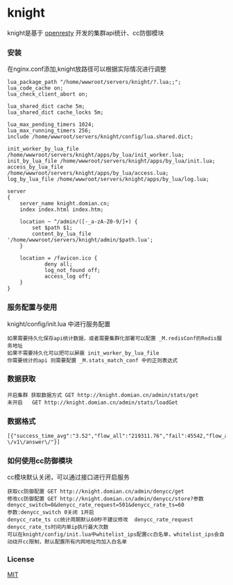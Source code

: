 # knight
knight是基于 [openresty](https://openresty.org) 开发的集群api统计、cc防御模块

### 安装
在nginx.conf添加,knight放路径可以根据实际情况进行调整

    lua_package_path "/home/wwwroot/servers/knight/?.lua;;";
    lua_code_cache on;
    lua_check_client_abort on;
    
    lua_shared_dict cache 5m;
    lua_shared_dict cache_locks 5m;
    
    lua_max_pending_timers 1024;
    lua_max_running_timers 256;
    include /home/wwwroot/servers/knight/config/lua.shared.dict;
    
    init_worker_by_lua_file /home/wwwroot/servers/knight/apps/by_lua/init_worker.lua;
    init_by_lua_file /home/wwwroot/servers/knight/apps/by_lua/init.lua;
    access_by_lua_file /home/wwwroot/servers/knight/apps/by_lua/access.lua;
    log_by_lua_file /home/wwwroot/servers/knight/apps/by_lua/log.lua;
        
    server
    {
        server_name knight.domian.cn;
        index index.html index.htm;
        
        location ~ ^/admin/([-_a-zA-Z0-9/]+) {
            set $path $1;
            content_by_lua_file '/home/wwwroot/servers/knight/admin/$path.lua'; 
        }
            
        location = /favicon.ico {
                deny all;
                log_not_found off;
                access_log off;
        }
    }
    
### 服务配置与使用

knight/config/init.lua 中进行服务配置

    如果需要持久化保存api统计数据，或者需要集群化部署可以配置 _M.redisConf的Redis服务地址
    如果不需要持久化可以把可以屏蔽 init_worker_by_lua_file
    你需要统计的api 则需要配置 _M.stats_match_conf 中的正则表达式
    
### 数据获取
    
    开启集群 获取数据方式 GET http://knight.domian.cn/admin/stats/get
    未开启   GET http://knight.domian.cn/admin/stats/loadGet
    
### 数据格式
    
    [{"success_time_avg":"3.52","flow_all":"219311.76","fail":45542,"flow_avg":"0.41","success_upstream_time":1314682.3707269,"fail_upstream_time_avg":"3.52","fail_time_avg":"5.46","success_ratio":"99.992","fail_time":248548.99999993,"success_time":1917575642.5463,"total":544744593,"success_upstream_time_avg":"2.41","api":"knightapi-\/v1\/answer\/"}]
    
### 如何使用cc防御模块
cc模块默认关闭，可以通过接口进行开启服务

    获取cc防御配置 GET http://knight.domian.cn/admin/denycc/get
    修改cc防御配置 GET http://knight.domian.cn/admin/denycc/store?参数denycc_switch=0&denycc_rate_request=501&denycc_rate_ts=60
    参数:denycc_switch 0关闭 1开启
    denycc_rate_ts cc统计周期默认60秒不建议修改  denycc_rate_request denycc_rate_ts时间内单ip执行最大次数
    可以在knight/config/init.lua中whitelist_ips配置cc白名单，whitelist_ips会自动绕开cc限制，默认配置所有内网地址均加入白名单


### License

[MIT](./LICENSE)    